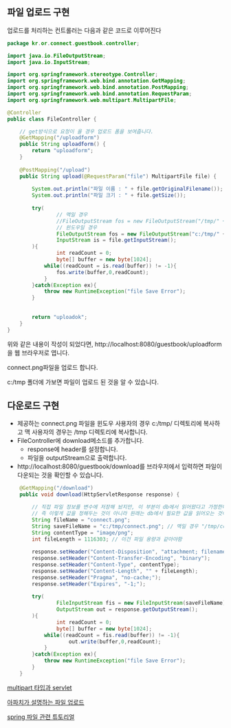 ## 파일 업로드 구현

업로드를 처리하는 컨트롤러는 다음과 같은 코드로 이루어진다

```java
package kr.or.connect.guestbook.controller;

import java.io.FileOutputStream;
import java.io.InputStream;

import org.springframework.stereotype.Controller;
import org.springframework.web.bind.annotation.GetMapping;
import org.springframework.web.bind.annotation.PostMapping;
import org.springframework.web.bind.annotation.RequestParam;
import org.springframework.web.multipart.MultipartFile;

@Controller
public class FileController {

    // get방식으로 요청이 올 경우 업로드 폼을 보여줍니다.
	@GetMapping("/uploadform")
	public String uploadform() {
		return "uploadform";
	}
	
	@PostMapping("/upload")
	public String upload(@RequestParam("file") MultipartFile file) {
		
		System.out.println("파일 이름 : " + file.getOriginalFilename());
		System.out.println("파일 크기 : " + file.getSize());
		
        try(
                // 맥일 경우 
                //FileOutputStream fos = new FileOutputStream("/tmp/" + file.getOriginalFilename());
                // 윈도우일 경우
                FileOutputStream fos = new FileOutputStream("c:/tmp/" + file.getOriginalFilename());
                InputStream is = file.getInputStream();
        ){
        	    int readCount = 0;
        	    byte[] buffer = new byte[1024];
            while((readCount = is.read(buffer)) != -1){
                fos.write(buffer,0,readCount);
            }
        }catch(Exception ex){
            throw new RuntimeException("file Save Error");
        }
		
		
		return "uploadok";
	}
}
```

위와 같은 내용이 작성이 되었다면, http://localhost:8080/guestbook/uploadform 을 웹 브라우저로 엽니다.

connect.png파일을 업로드 합니다.

c:/tmp 폴더에 가보면 파일이 업로드 된 것을 알 수 있습니다.



## 다운로드 구현

- 제공하는 connect.png 파일을 윈도우 사용자의 경우 c:/tmp/ 디렉토리에 복사하고 맥 사용자의 경우는 /tmp 디렉토리에 복사합니다.
- FileController에 download메소드를 추가합니다.
  - response에 header를 설정합니다.
  - 파일을 outputStream으로 출력합니다.
- http://localhost:8080/guestbook/download를 브라우저에서 입력하면 파일이 다운되는 것을 확인할 수 있습니다.

```java
	@GetMapping("/download")
	public void download(HttpServletResponse response) {

        // 직접 파일 정보를 변수에 저장해 놨지만, 이 부분이 db에서 읽어왔다고 가정한다.
        // 즉 이렇게 값을 정해두는 것이 아니라 원래는 db에서 필요한 값을 읽어오는 것이다!
		String fileName = "connect.png";
		String saveFileName = "c:/tmp/connect.png"; // 맥일 경우 "/tmp/connect.png" 로 수정
		String contentType = "image/png";
		int fileLength = 1116303; // 이건 파일 용량과 같아야함
		
        response.setHeader("Content-Disposition", "attachment; filename=\"" + fileName + "\";");
        response.setHeader("Content-Transfer-Encoding", "binary");
        response.setHeader("Content-Type", contentType);
        response.setHeader("Content-Length", "" + fileLength);
        response.setHeader("Pragma", "no-cache;");
        response.setHeader("Expires", "-1;");
        
        try(
                FileInputStream fis = new FileInputStream(saveFileName);
                OutputStream out = response.getOutputStream();
        ){
        	    int readCount = 0;
        	    byte[] buffer = new byte[1024];
            while((readCount = fis.read(buffer)) != -1){
            		out.write(buffer,0,readCount);
            }
        }catch(Exception ex){
            throw new RuntimeException("file Save Error");
        }
	}
```



[multipart 타입과 servlet](https://stackoverflow.com/questions/3337056/convenient-way-to-parse-incoming-multipart-form-data-parameters-in-a-servlet)

[아파치가 설명하는 파일 업로드](https://commons.apache.org/proper/commons-fileupload/)

[spring 파일 관련 튜토리얼](https://www.journaldev.com/2573/spring-mvc-file-upload-example-single-multiple-files)